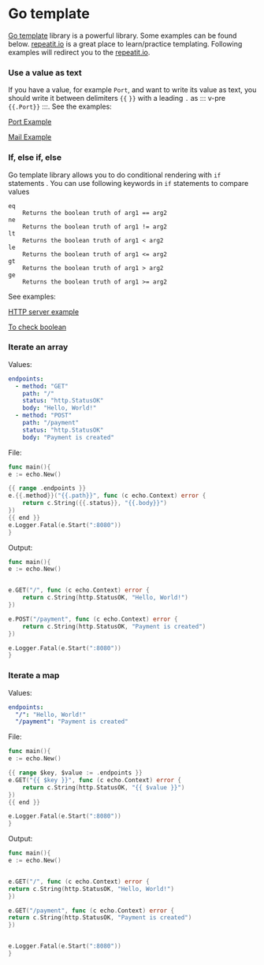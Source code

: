 # Go template

[Go template](https://pkg.go.dev/text/template) library is a powerful library. Some examples can be found below. 
[repeatit.io](https://repeatit.io/) is a great place to learn/practice templating. Following examples will redirect
you to the [repeatit.io](https://repeatit.io/).

### Use a value as text
If you have a value, for example `Port`, and want to write its value as text, you should write it between delimiters `{{` `}}` with a leading `.` as
::: v-pre
`{{.Port}}`
:::.
See the examples:

[Port Example](shorturl.at/HKL37)

[Mail Example](shorturl.at/mwyJM)

### If, else if, else 
Go template library allows you to do conditional rendering with `if` statements . You can use following keywords in `if` statements to compare values

```
eq
	Returns the boolean truth of arg1 == arg2
ne
	Returns the boolean truth of arg1 != arg2
lt
	Returns the boolean truth of arg1 < arg2
le
	Returns the boolean truth of arg1 <= arg2
gt
	Returns the boolean truth of arg1 > arg2
ge
	Returns the boolean truth of arg1 >= arg2
```

See examples:

[HTTP server example](shorturl.at/FHQW2)

[To check boolean](shorturl.at/hvxyz)

### Iterate an array
Values:
```yaml
endpoints: 
  - method: "GET"
    path: "/"
    status: "http.StatusOK"
    body: "Hello, World!"
  - method: "POST"
    path: "/payment"
    status: "http.StatusOK"
    body: "Payment is created"
```
File:
```go
func main(){
e := echo.New()

{{ range .endpoints }}
e.{{.method}}("{{.path}}", func (c echo.Context) error {
    return c.String({{.status}}, "{{.body}}")
})
{{ end }}
e.Logger.Fatal(e.Start(":8080"))
}
```
Output:
```go
func main(){
e := echo.New()


e.GET("/", func (c echo.Context) error {
    return c.String(http.StatusOK, "Hello, World!")
})

e.POST("/payment", func (c echo.Context) error {
    return c.String(http.StatusOK, "Payment is created")
})

e.Logger.Fatal(e.Start(":8080"))
}
```
### Iterate a map
Values:
```yaml
endpoints: 
  "/": "Hello, World!"
  "/payment": "Payment is created"
```
File:
```go
func main(){
e := echo.New()

{{ range $key, $value := .endpoints }}
e.GET("{{ $key }}", func (c echo.Context) error {
	return c.String(http.StatusOK, "{{ $value }}")
})
{{ end }}

e.Logger.Fatal(e.Start(":8080"))
}
```
Output:
```go
func main(){
e := echo.New()


e.GET("/", func (c echo.Context) error {
return c.String(http.StatusOK, "Hello, World!")
})

e.GET("/payment", func (c echo.Context) error {
return c.String(http.StatusOK, "Payment is created")
})


e.Logger.Fatal(e.Start(":8080"))
}

```


